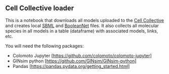 ## Cell Collective loader

This is a notebook that downloads all models uploaded to the [Cell Collective](https://research.cellcollective.org/) and creates local [SBML](https://en.wikipedia.org/wiki/SBML)  and [BooleanNet](https://github.com/ialbert/booleannet) files. It also collects all molecular species in all models in a table (dataframe) with associated models, links, etc.

You will need the following packages:

* Colomoto Jupyter [https://github.com/colomoto/colomoto-jupyter]
* GINsim python [https://github.com/GINsim/GINsim-python]
* Pandas [https://pandas.pydata.org/getting_started.html]
